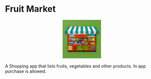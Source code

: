 # Fruit Market
<p align="center">
  <img width="25%" height="25%" src="assets/images/launcher_icon.png">
</p>
A Shopping app that lists fruits, vegetables and other products. In app purchase is allowed.

